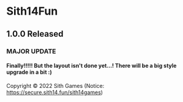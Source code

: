 # Sith14Fun
## 1.0.0 Released
### MAJOR UPDATE
#### Finally!!!!! But the layout isn't done yet...! There will be a big style upgrade in a bit :)
Copyright © 2022 Sith Games (Notice: https://secure.sith14.fun/sith14games)
